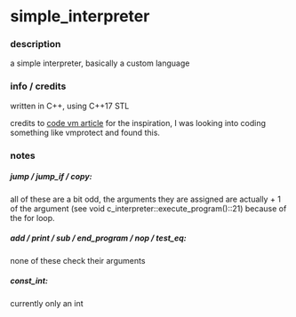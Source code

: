 # simple_interpreter

### description
a simple interpreter, basically a custom language


### info / credits
written in C++, using C++17 STL

credits to [code vm article](https://blog.usejournal.com/writing-a-simple-vm-in-80-lines-of-code-4fe0e949a0d9) for the inspiration, I was looking into coding something like vmprotect and found this.

### notes
##### jump / jump_if / copy:

all of these are a bit odd, the arguments they are assigned are actually + 1 of the argument (see void c_interpreter::execute_program()::21) because of the for loop.

##### add / print / sub / end_program / nop / test_eq:

none of these check their arguments

##### const_int:

currently only an int

